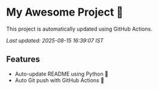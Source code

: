 # My Awesome Project 🚀

This project is automatically updated using GitHub Actions.

_Last updated: 2025-08-15 16:39:07 IST_

## Features
- Auto-update README using Python 🐍
- Auto Git push with GitHub Actions 🤖

